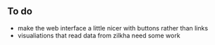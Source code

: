 ## To do
- make the web interface a little nicer with buttons rather than links
- visualiations that read data from zilkha need some work